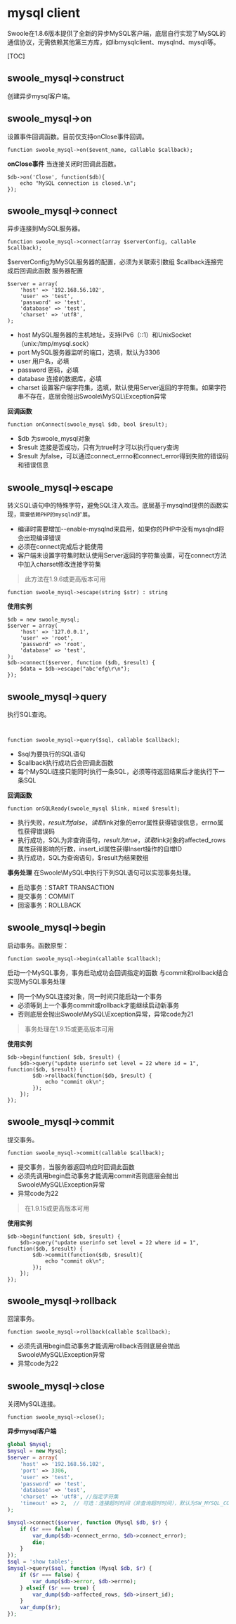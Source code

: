 # mysql client
Swoole在1.8.6版本提供了全新的异步MySQL客户端，底层自行实现了MySQL的通信协议，无需依赖其他第三方库，如libmysqlclient、mysqlnd、mysqli等。

[TOC]

## **swoole_mysql->construct**
创建异步mysql客户端。
## **swoole_mysql->on**
设置事件回调函数。目前仅支持onClose事件回调。

~~~
function swoole_mysql->on($event_name, callable $callback);

~~~
**onClose事件**
当连接关闭时回调此函数。

~~~
$db->on('Close', function($db){
    echo "MySQL connection is closed.\n";
});
~~~
## **swoole_mysql->connect**
异步连接到MySQL服务器。

~~~
function swoole_mysql->connect(array $serverConfig, callable $callback);

~~~
$serverConfig为MySQL服务器的配置，必须为关联索引数组
$callback连接完成后回调此函数
服务器配置
~~~
$server = array(
    'host' => '192.168.56.102',
    'user' => 'test',
    'password' => 'test',
    'database' => 'test',
    'charset' => 'utf8',
);
~~~
* host MySQL服务器的主机地址，支持IPv6（::1）和UnixSocket（unix:/tmp/mysql.sock）
* port MySQL服务器监听的端口，选填，默认为3306
* user 用户名，必填
* password 密码，必填
* database 连接的数据库，必填
* charset 设置客户端字符集，选填，默认使用Server返回的字符集。如果字符串不存在，底层会抛出Swoole\MySQL\Exception异常

**回调函数**
~~~
function onConnect(swoole_mysql $db, bool $result);

~~~
* $db 为swoole_mysql对象
* $result 连接是否成功，只有为true时才可以执行query查询
* $result 为false，可以通过connect_errno和connect_error得到失败的错误码和错误信息

## **swoole_mysql->escape**
转义SQL语句中的特殊字符，避免SQL注入攻击。底层基于mysqlnd提供的函数实现，`需要依赖PHP的mysqlnd扩展`。

* 编译时需要增加--enable-mysqlnd来启用，如果你的PHP中没有mysqlnd将会出现编译错误
* 必须在connect完成后才能使用
* 客户端未设置字符集时默认使用Server返回的字符集设置，可在connect方法中加入charset修改连接字符集
>此方法在1.9.6或更高版本可用

~~~
function swoole_mysql->escape(string $str) : string

~~~
**使用实例**
~~~
$db = new swoole_mysql;
$server = array(
    'host' => '127.0.0.1',
    'user' => 'root',
    'password' => 'root',
    'database' => 'test',
);
$db->connect($server, function ($db, $result) {
    $data = $db->escape("abc'efg\r\n");
});
~~~

## **swoole_mysql->query**
执行SQL查询。

~~~


function swoole_mysql->query($sql, callable $callback);
~~~

* $sql为要执行的SQL语句
* $callback执行成功后会回调此函数
* 每个MySQLi连接只能同时执行一条SQL，必须等待返回结果后才能执行下一条SQL

**回调函数**

~~~
function onSQLReady(swoole_mysql $link, mixed $result);

~~~
* 执行失败，$result为false，读取$link对象的error属性获得错误信息，errno属性获得错误码
* 执行成功，SQL为非查询语句，$result为true，读取$link对象的affected_rows属性获得影响的行数，insert_id属性获得Insert操作的自增ID
* 执行成功，SQL为查询语句，$result为结果数组

**事务处理**
在Swoole\MySQL中执行下列SQL语句可以实现事务处理。

* 启动事务：START TRANSACTION
* 提交事务：COMMIT
* 回滚事务：ROLLBACK

## **swoole_mysql->begin**
启动事务。函数原型：

~~~
function swoole_mysql->begin(callable $callback);

~~~
启动一个MySQL事务，事务启动成功会回调指定的函数
与commit和rollback结合实现MySQL事务处理
* 同一个MySQL连接对象，同一时间只能启动一个事务
* 必须等到上一个事务commit或rollback才能继续启动新事务
* 否则底层会抛出Swoole\MySQL\Exception异常，异常code为21

>事务处理在1.9.15或更高版本可用

**使用实例**
~~~
$db->begin(function( $db, $result) {
    $db->query("update userinfo set level = 22 where id = 1", function($db, $result) {
        $db->rollback(function($db, $result) {
            echo "commit ok\n";
        });
    });
});
~~~
## **swoole_mysql->commit**
提交事务。

~~~
function swoole_mysql->commit(callable $callback);

~~~
* 提交事务，当服务器返回响应时回调此函数
* 必须先调用begin启动事务才能调用commit否则底层会抛出Swoole\MySQL\Exception异常
* 异常code为22

>在1.9.15或更高版本可用

**使用实例**
```
$db->begin(function( $db, $result) {
    $db->query("update userinfo set level = 22 where id = 1", function($db, $result) {
        $db->commit(function($db, $result){
            echo "commit ok\n";
        });
    });
});
```
## **swoole_mysql->rollback**
回滚事务。

~~~
function swoole_mysql->rollback(callable $callback);

~~~
* 必须先调用begin启动事务才能调用rollback否则底层会抛出Swoole\MySQL\Exception异常
* 异常code为22

## **swoole_mysql->close**
关闭MySQL连接。

~~~
function swoole_mysql->close();

~~~
**异步mysql客户端**
```php
global $mysql;
$mysql = new Mysql;
$server = array(
    'host' => '192.168.56.102',
    'port' => 3306,
    'user' => 'test',
    'password' => 'test',
    'database' => 'test',
    'charset' => 'utf8', //指定字符集
    'timeout' => 2,  // 可选：连接超时时间（非查询超时时间），默认为SW_MYSQL_CONNECT_TIMEOUT（1.0）
);

$mysql->connect($server, function (Mysql $db, $r) {
    if ($r === false) {
        var_dump($db->connect_errno, $db->connect_error);
        die;
    }
});
$sql = 'show tables';
$mysql->query($sql, function (Mysql $db, $r) {
    if ($r === false) {
        var_dump($db->error, $db->errno);
    } elseif ($r === true) {
        var_dump($db->affected_rows, $db->insert_id);
    }
    var_dump($r);
});